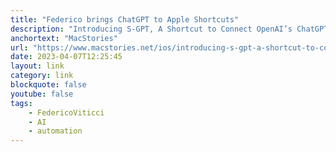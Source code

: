 ```yaml
---
title: "Federico brings ChatGPT to Apple Shortcuts"
description: "Introducing S-GPT, A Shortcut to Connect OpenAI’s ChatGPT with Native Features of Apple’s Operating Systems."
anchortext: "MacStories"
url: "https://www.macstories.net/ios/introducing-s-gpt-a-shortcut-to-connect-openais-chatgpt-with-native-features-of-apples-operating-systems/"
date: 2023-04-07T12:25:45
layout: link
category: link
blockquote: false
youtube: false
tags:
    - FedericoViticci
    - AI
    - automation
---
```


